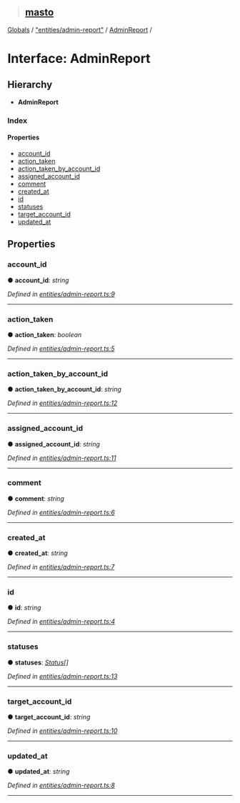 > ## [masto](../README.md)

[Globals](../globals.md) / ["entities/admin-report"](../modules/_entities_admin_report_.md) / [AdminReport](_entities_admin_report_.adminreport.md) /

# Interface: AdminReport

## Hierarchy

* **AdminReport**

### Index

#### Properties

* [account_id](_entities_admin_report_.adminreport.md#account_id)
* [action_taken](_entities_admin_report_.adminreport.md#action_taken)
* [action_taken_by_account_id](_entities_admin_report_.adminreport.md#action_taken_by_account_id)
* [assigned_account_id](_entities_admin_report_.adminreport.md#assigned_account_id)
* [comment](_entities_admin_report_.adminreport.md#comment)
* [created_at](_entities_admin_report_.adminreport.md#created_at)
* [id](_entities_admin_report_.adminreport.md#id)
* [statuses](_entities_admin_report_.adminreport.md#statuses)
* [target_account_id](_entities_admin_report_.adminreport.md#target_account_id)
* [updated_at](_entities_admin_report_.adminreport.md#updated_at)

## Properties

###  account_id

● **account_id**: *string*

*Defined in [entities/admin-report.ts:9](https://github.com/neet/masto.js/blob/635a2aa/src/entities/admin-report.ts#L9)*

___

###  action_taken

● **action_taken**: *boolean*

*Defined in [entities/admin-report.ts:5](https://github.com/neet/masto.js/blob/635a2aa/src/entities/admin-report.ts#L5)*

___

###  action_taken_by_account_id

● **action_taken_by_account_id**: *string*

*Defined in [entities/admin-report.ts:12](https://github.com/neet/masto.js/blob/635a2aa/src/entities/admin-report.ts#L12)*

___

###  assigned_account_id

● **assigned_account_id**: *string*

*Defined in [entities/admin-report.ts:11](https://github.com/neet/masto.js/blob/635a2aa/src/entities/admin-report.ts#L11)*

___

###  comment

● **comment**: *string*

*Defined in [entities/admin-report.ts:6](https://github.com/neet/masto.js/blob/635a2aa/src/entities/admin-report.ts#L6)*

___

###  created_at

● **created_at**: *string*

*Defined in [entities/admin-report.ts:7](https://github.com/neet/masto.js/blob/635a2aa/src/entities/admin-report.ts#L7)*

___

###  id

● **id**: *string*

*Defined in [entities/admin-report.ts:4](https://github.com/neet/masto.js/blob/635a2aa/src/entities/admin-report.ts#L4)*

___

###  statuses

● **statuses**: *[Status](_entities_status_.status.md)[]*

*Defined in [entities/admin-report.ts:13](https://github.com/neet/masto.js/blob/635a2aa/src/entities/admin-report.ts#L13)*

___

###  target_account_id

● **target_account_id**: *string*

*Defined in [entities/admin-report.ts:10](https://github.com/neet/masto.js/blob/635a2aa/src/entities/admin-report.ts#L10)*

___

###  updated_at

● **updated_at**: *string*

*Defined in [entities/admin-report.ts:8](https://github.com/neet/masto.js/blob/635a2aa/src/entities/admin-report.ts#L8)*

___